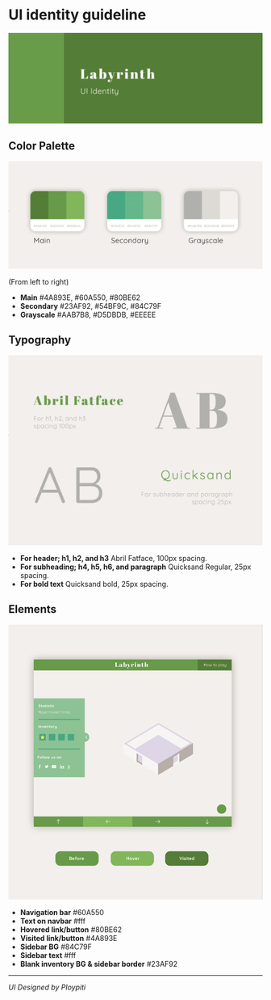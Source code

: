 # UI identity guideline

![Header](images/UI_identity/Head.jpg)

## Color Palette

![Color Palette](images/UI_identity/ColorPalette.jpg)

(From left to right)
- **Main** #4A893E, #60A550, #80BE62
- **Secondary** #23AF92, #54BF9C, #84C79F
- **Grayscale** #AAB7B8, #D5DBDB, #EEEEE

## Typography

![Typography](images/UI_identity/Typography.jpg)

- **For header; h1, h2, and h3** Abril Fatface, 100px spacing.
- **For subheading; h4, h5, h6, and paragraph** Quicksand Regular, 25px spacing.
- **For bold text** Quicksand bold, 25px spacing.

## Elements

![Elements](images/UI_identity/Elements.jpg)

- **Navigation bar** #60A550
- **Text on navbar** #fff
- **Hovered link/button** #80BE62
- **Visited link/button** #4A893E
- **Sidebar BG** #84C79F
- **Sidebar text** #fff
- **Blank inventory BG & sidebar border** #23AF92

---

_UI Designed by Ploypiti_
